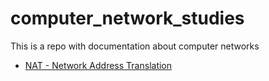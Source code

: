 # computer_network_studies
This is a repo with documentation about computer networks

 - [NAT - Network Address Translation](./nat.md)
